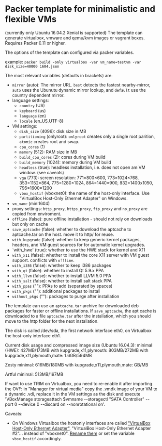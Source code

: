 Packer template for minimalistic and flexible VMs
=================================================

(currently only Ubuntu 16.04.2 Xenial is supported)
The template can generate virtualbox, vmware and qemu/kvm images or vagrant boxes.
Requires Packer 0.11 or higher.

The options of the template can configured via packer variables.

example:
    `packer build -only virtualbox -var vm_name=testvm -var disk_size=40000 1604.json`

The most relevant variables (defaults in brackets) are:

*   `mirror` (auto):
    The mirror URL. `best` detects the fastest nearby-mirror, `auto` uses the Ubunutu dynamic mirror lookup,
      and `default` use the country dependent mirror.
*   language settings:
    - `country` (US)
    - `keyboard` (us)
    - `language` (en)
    - `locale` (en_US.UTF-8)
*   VM settings:
    - `disk_size` (4096): disk size in MB
    - `partitioning` (onlyroot): 
        `onlyroot` creates only a single root parition, `atomic` creates root and swap.
    - `cpu_cores` (1)
    - `memory` (512): RAM size in MB
    - `build_cpu_cores` (2): cores during VM build
    - `build_memory` (1024): memory during VM build
    - `headless` (true): headless installation, i.e. does not open am VM window. (see caveats)
    - `vga` (773): screen resolution:
        771=800×600, 773=1024×768, 353=1152×864, 775=1280×1024, 864=1440×900, 832=1400x1050, 796=1600×1200
    - `vbox_hostif` (vboxnet0): the name of the host-only interface. Use "VirtualBox Host-Only Ethernet Adapter" on Windows.
*   `vm_name` (mini1604)
*   proxy settings:
    `http_proxy`, `https_proxy`, `ftp_proxy` and `no_proxy` are copied from enviroment.
*   `offline` (false): pure offline installation - should not rely on downloads but only on cache
*   `save_aptcache` (false): whether to download the aptcache to aptcache.tar on the host. move it to http/ for reuse.
*   `with_kupgrade` (false):
    whether to keep generic kernel packages, headers, and VM guest sources for for automatic kernel upgrades.
*   `with_hwe' (true): whether to use the HWE stack for kernel and X11
*   `with_x11` (false): whether to install the core X11 server with VM guest support. conflicts with `offline`.
*   `with_i386` (false): whether to keep i386 packages
*   `with_qt` (false): whether to install Qt 5.9.x PPA
*   `with_llvm` (false): whether to install LLVM 5.0 PPA
*   `with_salt` (false): whether to install salt stack PPA
*   `with_ppas` (""): PPAs to add (separated by spaces)
*   `with_pkgs` (""): additional packages to install
*   `without_pkgs` (""): packages to purge after installation

The template can use an `aptcache.tar` archive for downloaded deb packages for faster or offline
installations.
If `save_aptcache`, the apt cache is downloaded to a file `aptcache.tar` after the installation,
which you should move to the http folder for the next installation.

The disk is called /dev/sda, the first network interface eth0, on Virtualbox the host-only interface eth1.

Current disk usage and compressed image size (Ubuntu 16.04.3):
minimal (HWE): 427MB/173MB
with kupgrade,x11,plymouth: 803MB/272MB
with kupgrade,x11,plymouth,mate: 1.6GB/594MB

Zesty
minimal: 616MB/180MB
with kupgrade,x11,plymouth,mate: GB/MB

Artful
minimal: 513MB/197MB

If want to use TRIM on Virtualbox, you need to re-enable it after importing the OVF:
in "Manager for virtual media" copy the .vmdk image of your VM to a dynamic .vdi, replace it in the VM settings as the disk
and execute 'VBoxManage storageattach $vmname --storagectl "SATA Controller" --port 0 --device 0 --discard on --nonrotational on'.

Caveats:

*   On Windows Virtualbox the hostonly interfaces are called ["VirtualBox Host-Only Ethernet Adapter"]([https://www.virtualbox.org/ticket/7067]), "VirtualBox Host-Only Ethernet Adapter #2"... instead of "vboxnet0".
    [Rename them](http://www.fidian.com/problems-only-tyler-has/renaming-windows-network-adapter) or set the variable `vbox_hostif` accordingly.
